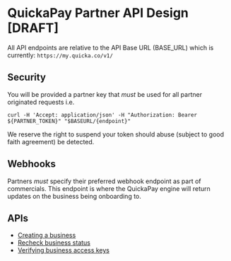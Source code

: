 # QuickaPay Partner API Design [DRAFT]

All API endpoints are relative to the API Base URL (BASE_URL) which is currently:
`https://my.quicka.co/v1/`

## Security

You will be provided a partner key that _must_ be used for all partner originated requests i.e.

`curl -H 'Accept: application/json' -H "Authorization: Bearer ${PARTNER_TOKEN}" "$BASEURL/{endpoint}"`

We reserve the right to suspend your token should abuse (subject to good faith agreement) be detected. 

## Webhooks

Partners _must_ specify their preferred webhook endpoint as part of commercials.
This endpoint is where the QuickaPay engine will return updates on the business being onboarding to.

## APIs

* [Creating a business](create-business.md)
* [Recheck business status](check-business-status.md)
* [Verifying business access keys](verify-business-keys.md)
